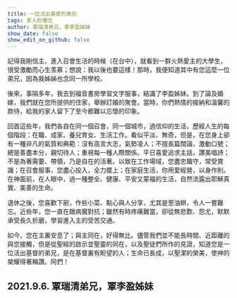 ```yaml
---
title: 一位活出基督的弟兄
tags: 家人的懐念
author: 覃瑞清弟兄，覃李盈姊妹
show_date: false
show_edit_on_github: false
---
```


記得我剛信主，進入召會生活的時候（在台中），就看到一群火熱愛主的大學生，很受激勵而心生羡慕；想說：我以後也要這樣！那時，我便知道其中有您這麼一位弟兄，因為我姊姊也念同一所學校。

後來，事隔多年，我去到福音書房學習文字服事，結識了李盈姊妹。到了論及婚嫁，我們就在您所提供的住家，舉辦訂婚的聚會。當時，你們熱情的接納和溫馨的款待，給我的家人留下了至今都難以忘懷的印象。

回首這些年，我們各自在同一個召會，同一個城市，過信仰的生活，歷經人生的每個階段：在職、成家、養兒育女、生活工作。看似平淡、無奇，但是，在您身上卻有一種非凡的氣質和典範：沒有高言大志，氣勢凌人；不擅長篇闊論，激動口號；總是善盡本分，親切待人；重視每一種人際關係。平日喜愛追求主話，讚美唱詩；不是為著需要、帶領，乃是自在的活著。以致在工作場域，您盡忠職守，常受賞識；在召會服事，您盡心投入，全力擺上；在家庭生活，你用愛經營，以身作則。在神面前，在人眼中，過一種整全、健康、平安又蒙福的生活，自然流露出耶穌真實、美善的生命。

退休之後，您喜歡下廚，作些小菜、點心與人分享，尤其是葱油餅，令人一嘗難忘。近些年，您一直在跟病魔對抗；雖然有時疼痛難當，卻從無悲歎、怨尤，默默承受長久折磨，學習進入主的受苦交通。

如今，您在主裏安息了；與主同在，好得無比。儘管我們並不能長時間、近距離的與您接觸，但是從聖經的啟示並聖靈的同在，以及聖徒們所作的見證，知道您是一位活出基督的弟兄，是在基督裏有盼望的人；生命已長成，以聖潔的榮美，使神的榮耀得著稱讚。阿們！

2021.9.6.
覃瑞清弟兄，覃李盈姊妹
---
